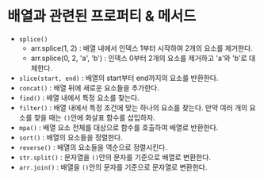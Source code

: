 # 배열과 관련된 프로퍼티 & 메서드



- `splice()`
  - arr.splice(1, 2) : 배열 내에서 인덱스 1부터 시작하여 2개의 요소를 제거한다.
  - arr.splice(0, 2, 'a', 'b') : 인덱스 0부터 2개의 요소를 제거하고 'a'와 'b'로 대체한다.
- `slice(start, end)` : 배열의 start부터 end까지의 요소를 반환한다.
- `concat()` : 배열 뒤에 새로운 요소들을 추가한다.
- `find()` : 배열 내에서 특정 요소를 찾는다.
- `filter()` : 배열 내에서 특정 조건에 맞는 하나의 요소를 찾는다. 만약 여러 개의 요소를 찾을 때는 `()`안에 화살표 함수를 삽입하자.
- `mpa()` : 배열 요소 전체를 대상으로 함수를 호출하여 배열로 반환한다.
- `sort()` : 배열의 요소들을 정렬한다.
- `reverse()` : 배열의 요소들을 역순으로 정렬시킨다.
- `str.split()` : 문자열을 `()`안의 문자를 기준으로 배열로 변환한다.
- `arr.join()` : 배열을 `()`안의 문자를 기준으로 문자열로 변환한다.